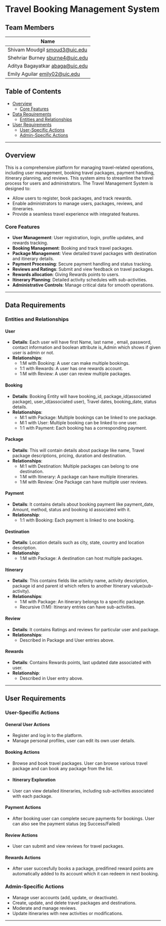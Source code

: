 # Travel Booking Management System

## Team Members
| **Name**    |                           
|---------------------|
| Shivam Moudgil   smoud3@uic.edu  | 
| Shehriar Burney   sburne4@uic.edu   |  
| Aditya Bagayatkar  abaga@uic.edu|
| Emily Aguilar  emily02@uic.edu|

## Table of Contents

- [Overview](#overview)
  - [Core Features](#core-features)
- [Data Requirements](#data-requirements)
  - [Entities and Relationships](#entities-and-relationships)
- [User Requirements](#user-requirements)
  - [User-Specific Actions](#user-specific-actions)
  - [Admin-Specific Actions](#admin-specific-actions)

---

## Overview
This is a comprehensive platform for managing travel-related operations, including user management, booking travel packages, payment handling, itinerary planning, and reviews. This system aims to streamline the travel process for users and administrators.
The Travel Management System is designed to:
- Allow users to register, book packages, and track rewards.
- Enable administrators to manage users, packages, reviews, and itineraries.
- Provide a seamless travel experience with integrated features.

### Core Features

- **User Management**: User registration, login, profile updates, and rewards tracking.
- **Booking Management**: Booking and track travel packages.
- **Package Management**: View detailed travel packages with destination and itinerary details.
- **Payment Processing**: Secure payment handling and status tracking.
- **Reviews and Ratings**: Submit and view feedback on travel packages.
- **Rewards allocation**: Giving Rewards points to users.
- **Itinerary Planning**: Detailed activity schedules with sub-activities.
- **Administrative Controls**: Manage critical data for smooth operations.

---

## Data Requirements

### Entities and Relationships

#### User
- **Details**: Each user will have first Name, last name , email, password, contact information and boolean attribute is_Admin which shows if given user is admin or not.
- **Relationships**:
  - 1:M with Booking: A user can make multiple bookings.
  - 1:1 with Rewards: A user has one rewards account.
  - 1:M with Review: A user can review multiple packages.

#### Booking
- **Details**: Booking Entity will have booking_id, package_id(associated package), user_id(associated user), Travel dates, booking_date, status details.
- **Relationships**:
  - M:1 with Package: Multiple bookings can be linked to one package.
  - M:1 with User: Multiple booking can be linked to one user.
  - 1:1 with Payment: Each booking has a corresponding payment.

#### Package
- **Details**: This will contain details about package like name, Travel package descriptions, pricing, duration and destination.
- **Relationships**:
  - M:1 with Destination: Multiple packages can belong to one destination.
  - 1:M with Itinerary: A package can have multiple itineraries.
  - 1:M with Review: One Package can have multiple user reviews.

#### Payment
- **Details**: It contains details about booking payment like payment_date, Amount, method, status and booking id associated with it.
- **Relationship**:
  - 1:1 with Booking: Each payment is linked to one booking.

#### Destination
- **Details**: Location details such as city, state, country and location description.
- **Relationship**:
  - 1:M with Package: A destination can host multiple packages.

#### Itinerary
- **Details**: This contains fields like activity name, activity description, package id and parent id which refers to another Itinerary value(sub-activity).
- **Relationships**:
  - 1:M with Package: An itinerary belongs to a specific package.
  - Recursive (1:M): Itinerary entries can have sub-activities.

#### Review
- **Details**: It contains Ratings and reviews for particular user and package.
- **Relationships**:
  - Described in Package and User entries above.

#### Rewards
- **Details**: Contains Rewards points, last updated date associated with user.
- **Relationship**:
  - Described in User entry above.

---

## User Requirements

### User-Specific Actions

#### General User Actions
- Register and log in to the platform.
- Manage personal profiles, user can edit its own user details.

#### Booking Actions
- Browse and book travel packages. User can browse various travel package and can book any package from the list.

- #### Itinerary Exploration
- User can view detailed itineraries, including sub-activities associated with each package.

#### Payment Actions
- After booking user can complete secure payments for bookings. User can also see the payment status (eg Success/Failed)

#### Review Actions
- User can submit and view reviews for travel packages.

#### Rewards Actions
- After user succesfully books a package, predifined reward points are automatically added to its account which it can redeem in next booking.

### Admin-Specific Actions

- Manage user accounts (add, update, or deactivate).
- Create, update, and delete travel packages and destinations.
- Moderate and manage reviews.
- Update itineraries with new activities or modifications.

---
